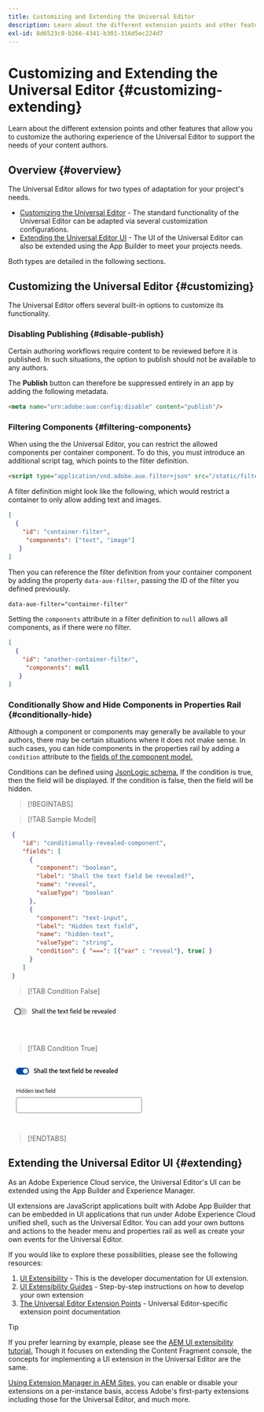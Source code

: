 ```yaml
---
title: Customizing and Extending the Universal Editor
description: Learn about the different extension points and other features that allow you to customize the UI of the Universal Editor to support the needs of your content authors.
exl-id: 8d6523c8-b266-4341-b301-316d5ec224d7
---
```


# Customizing and Extending the Universal Editor {#customizing-extending}

Learn about the different extension points and other features that allow you to customize the authoring experience of the Universal Editor to support the needs of your content authors.

## Overview {#overview}

The Universal Editor allows for two types of adaptation for your project's needs.

* [Customizing the Universal Editor](#customizing) - The standard functionality of the Universal Editor can be adapted via several customization configurations.
* [Extending the Universal Editor UI](#extending) - The UI of the Universal Editor can also be extended using the App Builder to meet your projects needs.

Both types are detailed in the following sections.

## Customizing the Universal Editor {#customizing}

The Universal Editor offers several built-in options to customize its functionality.

### Disabling Publishing {#disable-publish}

Certain authoring workflows require content to be reviewed before it is published. In such situations, the option to publish should not be available to any authors.

The **Publish** button can therefore be suppressed entirely in an app by adding the following metadata.

```html
<meta name="urn:adobe:aue:config:disable" content="publish"/>
```

### Filtering Components {#filtering-components}

When using the the Universal Editor, you can restrict the allowed components per container component. To do this, you must introduce an additional script tag, which points to the filter definition.

```html
<script type="application/vnd.adobe.aue.filter+json" src="/static/filter-definition.json"></script>
```

A filter definition might look like the following, which would restrict a container to only allow adding text and images.

```json
[
  {
    "id": "container-filter",
     "components": ["text", "image"]
   }
]
```

Then you can reference the filter definition from your container component by adding the property `data-aue-filter`, passing the ID of the filter you defined previously.

```html
data-aue-filter="container-filter"
```

Setting the `components` attribute in a filter definition to `null` allows all components, as if there were no filter.

```json
[
  {
    "id": "another-container-filter",
     "components": null
   }
]
```

### Conditionally Show and Hide Components in Properties Rail {#conditionally-hide}

Although a component or components may generally be available to your authors, there may be certain situations where it does not make sense. In such cases, you can hide components in the properties rail by adding a `condition` attribute to the [fields of the component model.](/help/implementing/universal-editor/field-types.md#fields)

Conditions can be defined using [JsonLogic schema.](https://jsonlogic.com/) If the condition is true, then the field will be displayed. If the condition is false, then the field will be hidden.

>[!BEGINTABS]

>[!TAB Sample Model]

```json
 {
    "id": "conditionally-revealed-component",
    "fields": [
      {
        "component": "boolean",
        "label": "Shall the text field be revealed?",
        "name": "reveal",
        "valueType": "boolean"
      },
      {
        "component": "text-input",
        "label": "Hidden text field",
        "name": "hidden-text",
        "valueType": "string",
        "condition": { "===": [{"var" : "reveal"}, true] }
      }
    ]
 }
```

>[!TAB Condition False]

![Hidden text field](assets/hidden.png)

>[!TAB Condition True]

![Shown text field](assets/shown.png)

>[!ENDTABS]

## Extending the Universal Editor UI {#extending}

As an Adobe Experience Cloud service, the Universal Editor's UI can be extended using the App Builder and Experience Manager.

UI extensions are JavaScript applications built with Adobe App Builder that can be embedded in UI applications that run under Adobe Experience Cloud unified shell, such as the Universal Editor. You can add your own buttons and actions to the header menu and properties rail as well as create your own events for the Universal Editor.

If you would like to explore these possibilities, please see the following resources:

1. [UI Extensibility](https://developer.adobe.com/uix/docs/) - This is the developer documentation for UI extension.
1. [UI Extensibility Guides](https://developer.adobe.com/uix/docs/guides/) - Step-by-step instructions on how to develop your own extension
1. [The Universal Editor Extension Points](https://developer.adobe.com/uix/docs/services/aem-universal-editor/) - Universal Editor-specific extension point documentation

>[!TIP]
>
>If you prefer learning by example, please see the [AEM UI extensibility tutorial.](https://experienceleague.adobe.com/en/docs/experience-manager-learn/cloud-service/developing/extensibility/ui/overview) Though it focuses on extending the Content Fragment console, the concepts for implementing a UI extension in the Universal Editor are the same.

[Using Extension Manager in AEM Sites,](https://developer.adobe.com/uix/docs/extension-manager/) you can enable or disable your extensions on a per-instance basis, access Adobe's first-party extensions including those for the Universal Editor, and much more.
